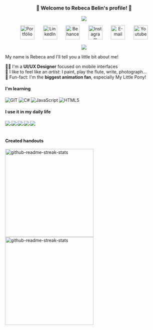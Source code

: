 <h3 align="center">
  💙 Welcome to Rebeca Belin's profile! 💙
</h3>

<p align="center"> 
    <img src="https://readme-typing-svg.herokuapp.com?color=%230075FF&size=28&center=true&vCenter=true&lines=Programming+student;UI%2FUX+Designer"(https://git.io/typing-svg)>
 </p>

<!-- Social icons section -->
<p align="center">
  <a href="https://becabelin.wixsite.com/portfolio"><img width="45px" alt="Portfólio" title="Portfólio" src="https://user-images.githubusercontent.com/69727594/139464684-19134b76-6d08-4254-a7bf-d0aad97db550.png"/></a>
  &#8287;&#8287;&#8287;&#8287;&#8287;
  <a href="https://www.linkedin.com/in/rebecalvesousa" alt="LinkedIn"><img width="45px" alt="LinkedIn" title="LinkedIn" src="https://user-images.githubusercontent.com/69727594/139465237-0a5c3189-ab93-4a12-a2d1-9dc958db0e6d.png"/></a>
  &#8287;&#8287;&#8287;&#8287;&#8287;
  <a href="https://www.behance.net/becabelin"><img width="45px" alt="Behance" title="Behance" src="https://user-images.githubusercontent.com/69727594/139465109-2517633e-ebc5-4a9c-8740-cd82b9e242cd.png"></a>
  &#8287;&#8287;&#8287;&#8287;&#8287;
  <a href="https://www.instagram.com/beipis/"><img width="45px" alt="Instagram" title="Instagram" src="https://user-images.githubusercontent.com/69727594/139465015-61be3f2c-cd0a-4141-a0cd-162c71043c1e.png"/></a>
  &#8287;&#8287;&#8287;&#8287;&#8287;
  <a href="mailto:becabelin@gmail.com"><img width="45px" alt="E-mail" title="E-mail" src="https://user-images.githubusercontent.com/69727594/139464927-9d110e31-818b-427c-9b9c-687c56fd6861.png"/></a>
  &#8287;&#8287;&#8287;&#8287;&#8287;
  <a href="https://www.youtube.com/channel/UCfWSodyesItLGaiwbXd3-_Q"><img width="45px" alt="Youtube" title="Youtube" src="https://user-images.githubusercontent.com/69727594/139464484-01c68745-ac7c-44a5-b0bf-3124246f862a.png"/></a>
</p>

<p align="center"> 
    <img src="https://github-readme-streak-stats.herokuapp.com?user=becabelin&theme=github-dark&hide_border=true&date_format=M%20j%5B%2C%20Y%5D&sideLabels=0075FF&dates=45BBFF&sideNums=45BBFF&currStreakLabel=45BBFF&stroke=0075FF&ring=0075FF&fire=45BBFF&currStreakNum=45BBFF"(https://git.io/streak-stats)>
 </p>

My name is Rebeca and I'll tell you a little bit about me!

👩‍💻 I'm a **UI/UX Designer** focused on mobile interfaces <br>
🎨 I like to feel like an *artist*: I paint, play the flute, write, photograph... <br>
🦄 Fun-fact: I'm the **biggest animation fan**, especially My Little Pony!

#### I'm learning

<img align="center" src="https://img.shields.io/badge/git-%23F05033.svg?style=for-the-badge&logo=git&logoColor=white&color=0075FF" alt="GIT" title="GIT"> <img align="center" src="https://img.shields.io/badge/c%23-%23239120.svg?style=for-the-badge&logo=c-sharp&logoColor=white&color=0075FF" alt="C#" title="C#"> <img align="center" src="https://img.shields.io/badge/JavaScript-323330?style=for-the-badge&logo=javascript&logoColor=white&color=0075FF" alt="JavaScript" title="JavaScript"> <img align="center" src="https://img.shields.io/badge/HTML5-E34F26?style=for-the-badge&logo=html5&logoColor=white&color=0075FF" alt="HTML5" title="HTML5">

#### I use it in my daily life

<a href="" target="_blank" alt="Adobe XD" title="Adobe XD">
<img align="center" src="https://img.shields.io/badge/Adobe%20XD-470137?style=for-the-badge&logo=Adobe%20XD&logoColor=white&color=0075FF">
</a> <a href="" target="_blank" alt="Figma" title="Figma">
<img align="center" src="https://img.shields.io/badge/figma-%23F24E1E.svg?style=for-the-badge&logo=figma&logoColor=white&color=0075FF">
</a> <a href="" target="_blank" alt="Visual Studio" title="Visual Studio">
<img align="center" src="https://img.shields.io/badge/Visual%20Studio-5C2D91.svg?style=for-the-badge&logo=visual-studio&logoColor=white&color=0075FF">
</a> <a href="" target="_blank" alt="Canva" title="Canva">
<img align="center" src="https://img.shields.io/badge/Canva-%2300C4CC.svg?style=for-the-badge&logo=Canva&logoColor=white&color=0075FF">
</a> <a href="" target="_blank" alt="VS Code" title="VS Code">
<img align="center" src="https://img.shields.io/badge/Visual%20Studio%20Code-0078d7.svg?style=for-the-badge&logo=visual-studio-code&logoColor=white&color=0075FF">
</a>

#
#### Created handouts
<p align="left">
  <a href="https://github.com/becabelin/apostila-git-github"><img width="282" src="https://denvercoder1-github-readme-stats.vercel.app/api/pin/?username=becabelin&repo=apostila-git-github&theme=react&bg_color=0D1117&title_color=F0F6FF&icon_color=F8D866&show_icons=false" alt="github-readme-streak-stats"></a>
  <a href="https://github.com/becabelin/apostila-de-http"><img width="282" src="https://denvercoder1-github-readme-stats.vercel.app/api/pin/?username=becabelin&repo=apostila-de-http&theme=react&bg_color=0D1117&title_color=F0F6FF&icon_color=F8D866&show_icons=false" alt="github-readme-streak-stats"></a>
